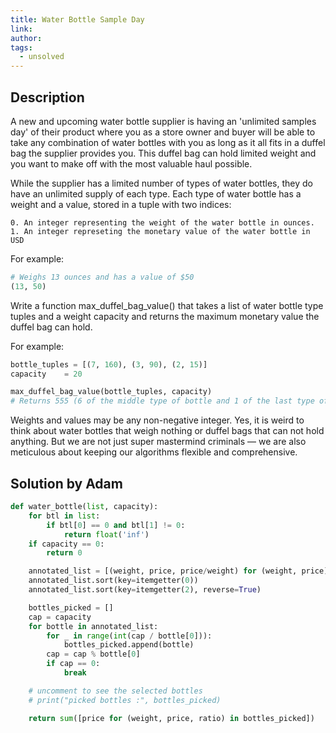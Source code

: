 ```yaml
---
title: Water Bottle Sample Day
link:
author:
tags:
  - unsolved
---
```


## Description

A new and upcoming water bottle supplier is having an 'unlimited samples day' of their product where you as a store owner and buyer will be able to take any combination of water bottles with you as long as it all fits in a duffel bag the supplier provides you. This duffel bag can hold limited weight and you want to make off with the most valuable haul possible.

While the supplier has a limited number of types of water bottles, they do have an unlimited supply of each type. Each type of water bottle has a weight and a value, stored in a tuple with two indices:

```
0. An integer representing the weight of the water bottle in ounces. 
1. An integer represeting the monetary value of the water bottle in USD
```

For example:
```python
# Weighs 13 ounces and has a value of $50
(13, 50)
```

Write a function max_duffel_bag_value() that takes a list of water bottle type tuples and a weight capacity and returns the maximum monetary value the duffel bag can hold. 

For example: 
```python 
bottle_tuples = [(7, 160), (3, 90), (2, 15)]
capacity    = 20

max_duffel_bag_value(bottle_tuples, capacity)
# Returns 555 (6 of the middle type of bottle and 1 of the last type of bottle) 
```

Weights and values may be any non-negative integer. Yes, it is weird to think about water bottles that weigh nothing or duffel bags that can not hold anything. But we are not just super mastermind criminals — we are also meticulous about keeping our algorithms flexible and comprehensive.

## Solution by Adam
```python
def water_bottle(list, capacity):
    for btl in list:
        if btl[0] == 0 and btl[1] != 0:
            return float('inf')
    if capacity == 0:
        return 0

    annotated_list = [(weight, price, price/weight) for (weight, price) in list]
    annotated_list.sort(key=itemgetter(0))
    annotated_list.sort(key=itemgetter(2), reverse=True)

    bottles_picked = []
    cap = capacity
    for bottle in annotated_list:
        for _ in range(int(cap / bottle[0])):
            bottles_picked.append(bottle)
        cap = cap % bottle[0]
        if cap == 0:
            break

    # uncomment to see the selected bottles
    # print("picked bottles :", bottles_picked)

    return sum([price for (weight, price, ratio) in bottles_picked])
```
